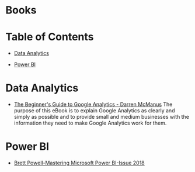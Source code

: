 # Books

# Table of Contents

* [Data Analytics](#data-analytics)

* [Power BI](#power-bi)

# <a name="data-analytics"></a>Data Analytics

 * [The Beginner's Guide to Google Analytics - Darren McManus](https://github.com/naveenjujaray/Books/raw/main/Library/Data%20Analytics/The%20Beginners%20Guide%20to%20Google%20Analytics-Darren%20McManus.pdf)
   The purpose of this eBook is to explain Google Analytics as clearly and simply as possible and to provide small and medium businesses with the information they need to make    Google Analytics work for them.


# <a name="power-bi"></a>Power BI

* [Brett Powell-Mastering Microsoft Power BI-Issue 2018](Library/Power%20BI/Brett%20Powell-Mastering%20Microsoft%20Power%20BI-Issue%202018.pdf)